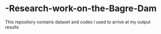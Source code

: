 # -Research-work-on-the-Bagre-Dam
This repository contains dataset and codes I used to arrive at my output results  
